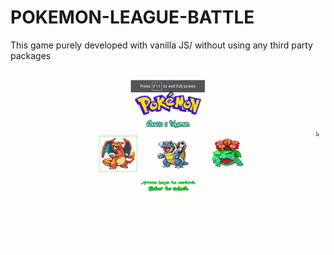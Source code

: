 # POKEMON-LEAGUE-BATTLE
This game purely developed with vanilla JS/ without using any third party packages

![Pokemon Battle Demo](images/demo.gif)
